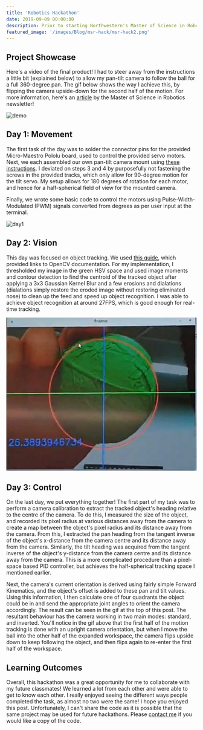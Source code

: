 ```yaml
---
title: 'Robotics Hackathon'
date: 2019-09-09 00:00:00
description: Prior to starting Northwestern's Master of Science in Robotics program, my future classmates and I were invited to complete a 3-day hackathon!
featured_image: '/images/Blog/msr-hack/msr-hack2.png'
---
```

## Project Showcase

Here's a video of the final product! I had to steer away from the instructions a little bit (explained below) to allow my pan-tilt camera to follow the ball for a full 360-degree pan. The gif below shows the way I achieve this, by flipping the camera upside-down for the second half of the motion. For more information, here's an [article](https://www.mccormick.northwestern.edu/robotics/news/articles/2019/new-msr-students-bond-during-hackathon.html#OnsiteCampaign=news-listing-index_msr-inside-our-program-article_) by the Master of Science in Robotics newsletter!

![demo](/images/Blog/msr-hack/msr-hack.gif)

## Day 1: Movement

The first task of the day was to solder the connector pins for the provided Micro-Maestro Pololu board, used to control the provided servo motors. Next, we each assembled our own pan-tilt camera mount using [these instructions](https://www.sparkfun.com/datasheets/Robotics/Other/sensor%20pan%20tilt%20manual.jpg). I deviated on steps 3 and 4 by purposefully not fastening the screws in the provided tracks, which only allow for 90-degree motion for the tilt servo. My setup allows for 180 degrees of rotation for each motor, and hence for a half-spherical field of view for the mounted camera.

Finally, we wrote some basic code to control the motors using Pulse-Width-Modulated (PWM) signals converted from degrees as per user input at the terminal.

![day1](/images/Blog/msr-hack/msr-hack-day1_fast.gif)

## Day 2: Vision

This day was focused on object tracking. We used [this guide](http://robotics.mech.northwestern.edu/~elwin/hackathon_day2.html), which provided links to OpenCV documentation. For my implementation, I thresholded my image in the green HSV space and used image moments and contour detection to find the centroid of the tracked object after applying a 3x3 Gaussian Kernel Blur and a few erosions and dialations (dialations simply restore the eroded image without restoring eliminated nose) to clean up the feed and speed up object recognition. I was able to achieve object recognition at around 27FPS, which is good enough for real-time tracking.

![day2](/images/Blog/msr-hack/msr-hack-day2.png)

## Day 3: Control

On the last day, we put everything together! The first part of my task was to perform a camera calibration to extract the tracked object's heading relative to the centre of the camera. To do this, I measured the size of the object, and recorded its pixel radius at various distances away from the camera to create a map between the object's pixel radius and its distance away from the camera. From this, I extracted the pan heading from the tangent inverse of the object's x-distance from the camera centre and its distance away from the camera. Similarly, the tilt heading was acquired from the tangent inverse of the object's y-distance from the camera centre and its distance away from the camera. This is a more complicated procedure than a pixel-space based PID controller, but achieves the half-spherical tracking space I mentioned earlier.

Next, the camera's current orientation is derived using fairly simple Forward Kinematics, and the object's offset is added to these pan and tilt values. Using this information, I then calculate one of four quadrants the object could be in and send the appropriate joint angles to orient the camera accordingly. The result can be seen in the gif at the top of this post. The resultant behaviour has the camera working in two main modes: standard, and inverted. You'll notice in the gif above that the first half of the motion tracking is done with an upright camera orientation, but when I move the ball into the other half of the expanded workspace, the camera flips upside down to keep following the object, and then flips again to re-enter the first half of the workspace.


## Learning Outcomes

Overall, this hackathon was a great opportunity for me to collaborate with my future classmates! We learned a lot from each other and were able to get to know each other. I really enjoyed seeing the different ways people completed the task, as almost no two were the same! I hope you enjoyed this post. Unfortunately, I can't share the code as it is possible that the same project may be used for future hackathons. Please [contact me](/contact) if you would like a copy of the code.